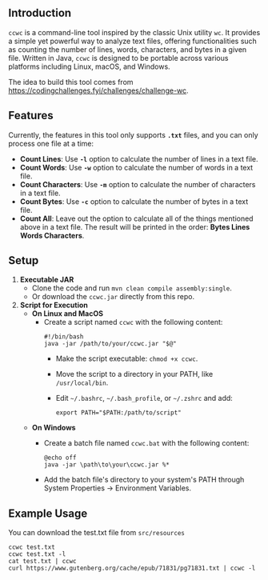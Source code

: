 ## Introduction
`ccwc` is a command-line tool inspired by the classic Unix utility `wc`. It provides a simple yet powerful way to analyze text files, offering functionalities such as counting the number of lines, words, characters, and bytes in a given file. Written in Java, `ccwc` is designed to be portable across various platforms including Linux, macOS, and Windows.

The idea to build this tool comes from https://codingchallenges.fyi/challenges/challenge-wc.

## Features
Currently, the features in this tool only supports **`.txt`** files, and you can only process one file at a time:

- **Count Lines**: Use **`-l`** option to calculate the number of lines in a text file.
- **Count Words**: Use **`-w`** option to calculate the number of words in a text file.
- **Count Characters**: Use **`-m`** option to calculate the number of characters in a text file.
- **Count Bytes**: Use **`-c`** option to calculate the number of bytes in a text file.
- **Count All**: Leave out the option to calculate all of the things mentioned above in a text file. The result will be printed in the order: **Bytes Lines Words Characters**.
## Setup
1. **Executable JAR**
    - Clone the code and run `mvn clean compile assembly:single`.
    - Or download the `ccwc.jar` directly from this repo.
2. **Script for Execution**
    - **On Linux and MacOS**
        - Create a script named `ccwc` with the following content:
          ```
          #!/bin/bash 
          java -jar /path/to/your/ccwc.jar "$@"
          ```
            - Make the script executable: `chmod +x ccwc`.
            - Move the script to a directory in your PATH, like `/usr/local/bin`.
            - Edit `~/.bashrc`, `~/.bash_profile`, or `~/.zshrc` and add:

              `export PATH="$PATH:/path/to/script"`
    - **On Windows**
        - Create a batch file named `ccwc.bat` with the following content:

          ```
          @echo off 
          java -jar \path\to\your\ccwc.jar %*
          ```

        - Add the batch file's directory to your system's PATH through System Properties -> Environment Variables.
## Example Usage
You can download the test.txt file from `src/resources`
```
ccwc test.txt
ccwc test.txt -l
cat test.txt | ccwc
curl https://www.gutenberg.org/cache/epub/71831/pg71831.txt | ccwc -l
```